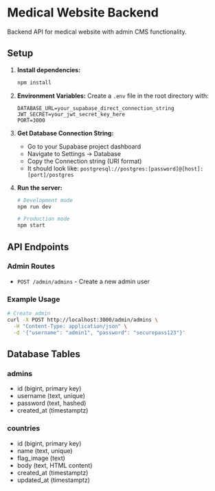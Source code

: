 # Medical Website Backend

Backend API for medical website with admin CMS functionality.

## Setup

1. **Install dependencies:**

   ```bash
   npm install
   ```

2. **Environment Variables:**
   Create a `.env` file in the root directory with:

   ```
   DATABASE_URL=your_supabase_direct_connection_string
   JWT_SECRET=your_jwt_secret_key_here
   PORT=3000
   ```

3. **Get Database Connection String:**

   - Go to your Supabase project dashboard
   - Navigate to Settings → Database
   - Copy the Connection string (URI format)
   - It should look like: `postgresql://postgres:[password]@[host]:[port]/postgres`

4. **Run the server:**

   ```bash
   # Development mode
   npm run dev

   # Production mode
   npm start
   ```

## API Endpoints

### Admin Routes

- `POST /admin/admins` - Create a new admin user

### Example Usage

```bash
# Create admin
curl -X POST http://localhost:3000/admin/admins \
  -H "Content-Type: application/json" \
  -d '{"username": "admin1", "password": "securepass123"}'
```

## Database Tables

### admins

- id (bigint, primary key)
- username (text, unique)
- password (text, hashed)
- created_at (timestamptz)

### countries

- id (bigint, primary key)
- name (text, unique)
- flag_image (text)
- body (text, HTML content)
- created_at (timestamptz)
- updated_at (timestamptz)
